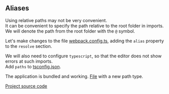 ## Aliases

Using relative paths may not be very convenient.  
It can be convenient to specify the path relative to the root folder in imports.  
We will denote the path from the root folder with the `@` symbol.

Let's make changes to the file [webpack.config.ts](webpack.config.ts),  adding the `alias` property to the `resolve` section.

We will also need to configure `typescript`, so that the editor does not show errors at such imports.  
Add `paths` to [tsconfig.json](tsconfig.json).

The application is bundled and working. [File](src/pages/Blog/Blog.tsx) with a new path type.
  
[Project source code](./)